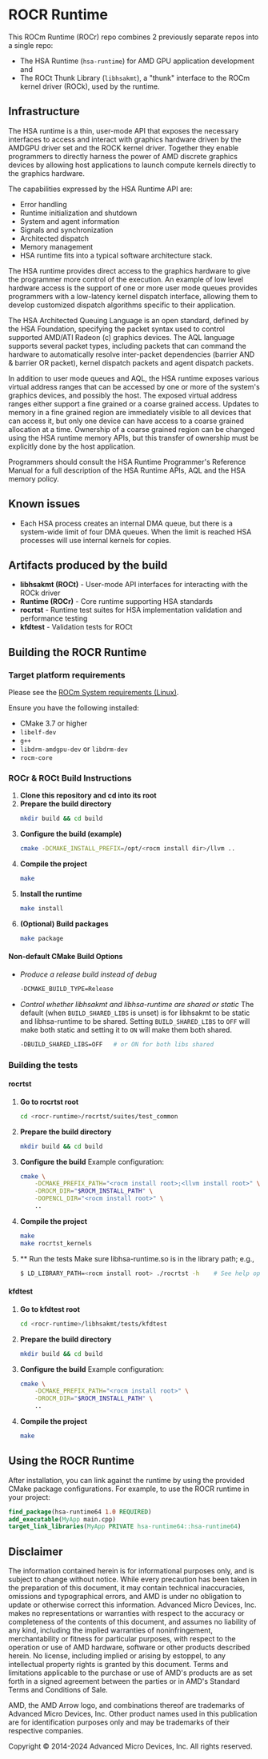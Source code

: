 # ROCR Runtime



This ROCm Runtime (ROCr) repo combines 2 previously separate repos into a single repo:
- The HSA Runtime (`hsa-runtime`) for AMD GPU application development and
- The ROCt Thunk Library (`libhsakmt`), a "thunk" interface to the ROCm kernel driver (ROCk), used by the runtime.

## Infrastructure

The HSA runtime is a thin, user-mode API that exposes the necessary interfaces to access and interact with graphics hardware driven by the AMDGPU driver set and the ROCK kernel driver. Together they enable programmers to directly harness the power of AMD discrete graphics devices by allowing host applications to launch compute kernels directly to the graphics hardware.

The capabilities expressed by the HSA Runtime API are:

* Error handling
* Runtime initialization and shutdown
* System and agent information
* Signals and synchronization
* Architected dispatch
* Memory management
* HSA runtime fits into a typical software architecture stack.

The HSA runtime provides direct access to the graphics hardware to give the programmer more control of the execution. An example of low level hardware access is the support of one or more user mode queues provides programmers with a low-latency kernel dispatch interface, allowing them to develop customized dispatch algorithms specific to their application.

The HSA Architected Queuing Language is an open standard, defined by the HSA Foundation, specifying the packet syntax used to control supported AMD/ATI Radeon (c) graphics devices. The AQL language supports several packet types, including packets that can command the hardware to automatically resolve inter-packet dependencies (barrier AND & barrier OR packet), kernel dispatch packets and agent dispatch packets.

In addition to user mode queues and AQL, the HSA runtime exposes various virtual address ranges that can be accessed by one or more of the system's graphics devices, and possibly the host. The exposed virtual address ranges either support a fine grained or a coarse grained access. Updates to memory in a fine grained region are immediately visible to all devices that can access it, but only one device can have access to a coarse grained allocation at a time. Ownership of a coarse grained region can be changed using the HSA runtime memory APIs, but this transfer of ownership must be explicitly done by the host application.

Programmers should consult the HSA Runtime Programmer's Reference Manual for a full description of the HSA Runtime APIs, AQL and the HSA memory policy.

## Known issues

* Each HSA process creates an internal DMA queue, but there is a system-wide limit of four DMA queues. When the limit is reached HSA processes will use internal kernels for copies.

## Artifacts produced by the build

- **libhsakmt (ROCt)** - User-mode API interfaces for interacting with the ROCk driver
- **Runtime (ROCr)** - Core runtime supporting HSA standards
- **rocrtst** - Runtime test suites for HSA implementation validation and performance testing
- **kfdtest** - Validation tests for ROCt

## Building the ROCR Runtime

### Target platform requirements
Please see the [ROCm System requirements (Linux)](https://rocm.docs.amd.com/projects/install-on-linux/en/latest/reference/system-requirements.html).

Ensure you have the following installed:

- CMake 3.7 or higher
- `libelf-dev`
- `g++`
- `libdrm-amdgpu-dev` or `libdrm-dev`
- `rocm-core`

### ROCr & ROCt Build Instructions
1. **Clone this repository and cd into its root**
2. **Prepare the build directory**
    ```sh
    mkdir build && cd build
    ```
3. **Configure the build (example)**
    ```sh
    cmake -DCMAKE_INSTALL_PREFIX=/opt/<rocm install dir>/llvm ..
    ```
4. **Compile the project**
    ```sh
    make
    ```
5. **Install the runtime**
    ```sh
    make install
    ```
6. **(Optional) Build packages**
    ```sh
    make package
    ```
#### Non-default CMake Build Options
- *Produce a release build instead of debug*
    ```sh
    -DCMAKE_BUILD_TYPE=Release
    ```

- *Control whether libhsakmt and libhsa-runtime are shared or static*
  The default (when `BUILD_SHARED_LIBS` is unset) is for libhsakmt to be static and libhsa-runtime to be shared. Setting `BUILD_SHARED_LIBS` to `OFF` will make both static and setting it to `ON` will make them both shared.
    ```sh
    -DBUILD_SHARED_LIBS=OFF   # or ON for both libs shared
    ```
### Building the tests
#### rocrtst
1. **Go to rocrtst root**
   ```sh
   cd <rocr-runtime>/rocrtst/suites/test_common
   ```
2. **Prepare the build directory**
    ```sh
    mkdir build && cd build
    ```
3. **Configure the build**
   Example configuration:
    ```sh
    cmake \
        -DCMAKE_PREFIX_PATH="<rocm install root>;<llvm install root>" \
        -DROCM_DIR="$ROCM_INSTALL_PATH" \
        -DOPENCL_DIR="<rocm install root>" \
        ..
    ```
4. **Compile the project**
    ```sh
    make
    make rocrtst_kernels
    ```
5. ** Run the tests
    Make sure libhsa-runtime.so is in the library path; e.g.,
    ```sh
    $ LD_LIBRARY_PATH=<rocm install root> ./rocrtst -h    # See help options
    ```
#### kfdtest
1. **Go to kfdtest root**
   ```sh
   cd <rocr-runtime>/libhsakmt/tests/kfdtest
   ```
2. **Prepare the build directory**
    ```sh
    mkdir build && cd build
    ```
3. **Configure the build**
   Example configuration:
    ```sh
    cmake \
        -DCMAKE_PREFIX_PATH="<rocm install root>" \
        -DROCM_DIR="$ROCM_INSTALL_PATH" \
        ..
    ```
4. **Compile the project**
    ```sh
    make
    ```
## Using the ROCR Runtime

After installation, you can link against the runtime by using the provided CMake package configurations. For example, to use the ROCR runtime in your project:

```cmake
find_package(hsa-runtime64 1.0 REQUIRED)
add_executable(MyApp main.cpp)
target_link_libraries(MyApp PRIVATE hsa-runtime64::hsa-runtime64)
```
## Disclaimer
The information contained herein is for informational purposes only, and is
subject to change without notice. While every precaution has been taken in the
preparation of this document, it may contain technical inaccuracies, omissions
and typographical errors, and AMD is under no obligation to update or otherwise
correct this information. Advanced Micro Devices, Inc. makes no representations
or warranties with respect to the accuracy or completeness of the contents of
this document, and assumes no liability of any kind, including the implied
warranties of noninfringement, merchantability or fitness for particular
purposes, with respect to the operation or use of AMD hardware, software or
other products described herein. No license, including implied or arising by
estoppel, to any intellectual property rights is granted by this document.
Terms and limitations applicable to the purchase or use of AMD's products are
as set forth in a signed agreement between the parties or in AMD's Standard
Terms and Conditions of Sale.

AMD, the AMD Arrow logo, and combinations thereof are trademarks of Advanced
Micro Devices, Inc. Other product names used in this publication are for
identification purposes only and may be trademarks of their respective
companies.

Copyright © 2014-2024 Advanced Micro Devices, Inc. All rights reserved.

